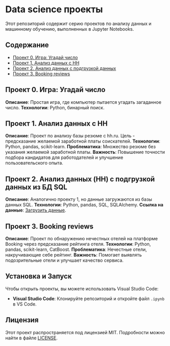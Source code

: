 # Data science проекты

Этот репозиторий содержит серию проектов по анализу данных и машинному обучению, выполненных в Jupyter Notebooks.

## Содержание
- [Проект 0. Игра: Угадай число](#проект-0-игра-угадай-число)
- [Проект 1. Анализ данных с HH](#проект-1-анализ-данных-с-HH)
- [Проект 2. Анализ данных с подгрузкой данных](#проект-2-анализ-данных-(HH)-с-подгрузкой-данных-из-БД-SQL)
- [Проект 3. Booking reviews](#проект-3-booking-reviews)

## Проект 0. Игра: Угадай число
**Описание**: Простая игра, где компьютер пытается угадать загаданное число.
**Технологии**: Python, бинарный поиск.

## Проект 1. Анализ данных с HH
**Описание**: Проект по анализу базы резюме с hh.ru. Цель - предсказание желаемой заработной платы соискателей.
**Технологии**: Python, pandas, scikit-learn.
**Проблематика**: Множество резюме без указания желаемой заработной платы.
**Важность**: Повышение точности подбора кандидатов для работодателей и улучшение пользовательского опыта.

## Проект 2. Анализ данных (HH) с подгрузкой данных из БД SQL
**Описание**: Аналогично проекту 1, но данные загружаются из базы данных SQL.
**Технологии**: Python, pandas, SQL, SQLAlchemy.
**Ссылка на данные**: [Загрузить данные](https://drive.google.com/file/d/1Kb78mAWYKcYlellTGhIjPI-bCcKbGuTn/view?usp=sharing).

## Проект 3. Booking reviews
**Описание**: Проект по обнаружению нечестных отелей на платформе Booking через предсказание рейтинга отеля.
**Технологии**: Python, pandas, scikit-learn, CatBoost.
**Проблематика**: Нечестные отели, накручивающие себе рейтинг.
**Важность**: Помогает выявлять подозрительные отели и улучшает качество сервиса.

## Установка и Запуск
Чтобы открыть проекты, вы можете использовать Visual Studio Code:
- **Visual Studio Code**: Клонируйте репозиторий и откройте файл `.ipynb` в VS Code.

## Лицензия
Этот проект распространяется под лицензией MIT. Подробности можно найти в файле [LICENSE](LICENSE.txt).
